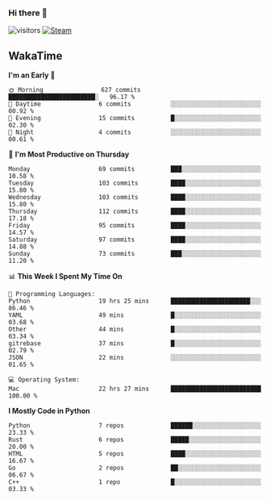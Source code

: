 ### Hi there 👋

![visitors](https://visitor-badge.glitch.me/badge?page_id=zhourunlai)
[![Steam](https://img.shields.io/badge/dynamic/json?url=https%3A%2F%2Fapi.swo.moe%2Fstats%2Fsteamgames%2F76561198285156854&query=count&color=0b1a37&label=Steam&labelColor=134375&logo=steam&suffix=+games&cacheSeconds=3600)](http://steamcommunity.com/profiles/76561198285156854)

## WakaTime
<!--START_SECTION:waka-->
**I'm an Early 🐤** 

```text
🌞 Morning                627 commits         ████████████████████████░   96.17 % 
🌆 Daytime                6 commits           ░░░░░░░░░░░░░░░░░░░░░░░░░   00.92 % 
🌃 Evening                15 commits          █░░░░░░░░░░░░░░░░░░░░░░░░   02.30 % 
🌙 Night                  4 commits           ░░░░░░░░░░░░░░░░░░░░░░░░░   00.61 % 
```
📅 **I'm Most Productive on Thursday** 

```text
Monday                   69 commits          ███░░░░░░░░░░░░░░░░░░░░░░   10.58 % 
Tuesday                  103 commits         ████░░░░░░░░░░░░░░░░░░░░░   15.80 % 
Wednesday                103 commits         ████░░░░░░░░░░░░░░░░░░░░░   15.80 % 
Thursday                 112 commits         ████░░░░░░░░░░░░░░░░░░░░░   17.18 % 
Friday                   95 commits          ████░░░░░░░░░░░░░░░░░░░░░   14.57 % 
Saturday                 97 commits          ████░░░░░░░░░░░░░░░░░░░░░   14.88 % 
Sunday                   73 commits          ███░░░░░░░░░░░░░░░░░░░░░░   11.20 % 
```


📊 **This Week I Spent My Time On** 

```text
💬 Programming Languages: 
Python                   19 hrs 25 mins      ██████████████████████░░░   86.46 % 
YAML                     49 mins             █░░░░░░░░░░░░░░░░░░░░░░░░   03.68 % 
Other                    44 mins             █░░░░░░░░░░░░░░░░░░░░░░░░   03.34 % 
gitrebase                37 mins             █░░░░░░░░░░░░░░░░░░░░░░░░   02.79 % 
JSON                     22 mins             ░░░░░░░░░░░░░░░░░░░░░░░░░   01.65 % 

💻 Operating System: 
Mac                      22 hrs 27 mins      █████████████████████████   100.00 % 
```

**I Mostly Code in Python** 

```text
Python                   7 repos             ██████░░░░░░░░░░░░░░░░░░░   23.33 % 
Rust                     6 repos             █████░░░░░░░░░░░░░░░░░░░░   20.00 % 
HTML                     5 repos             ████░░░░░░░░░░░░░░░░░░░░░   16.67 % 
Go                       2 repos             ██░░░░░░░░░░░░░░░░░░░░░░░   06.67 % 
C++                      1 repo              █░░░░░░░░░░░░░░░░░░░░░░░░   03.33 % 
```




<!--END_SECTION:waka-->
